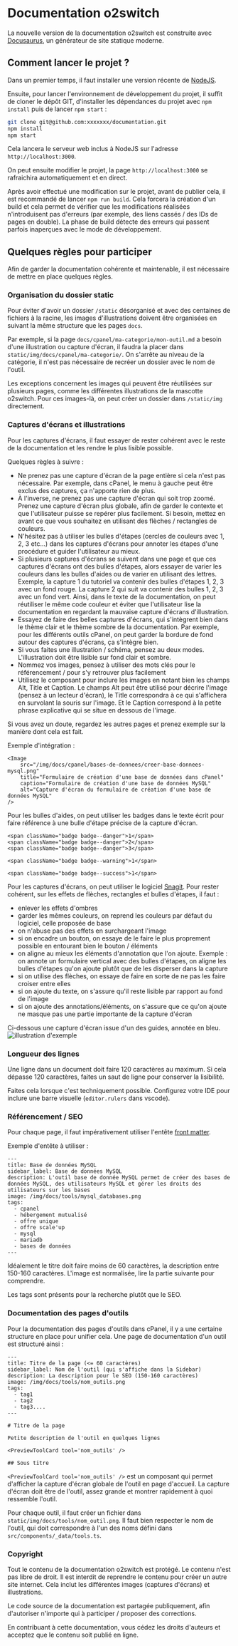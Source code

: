 # Documentation o2switch

La nouvelle version de la documentation o2switch est construite avec [Docusaurus](https://docusaurus.io/), un 
générateur de site statique moderne.

## Comment lancer le projet ?

Dans un premier temps, il faut installer une version récente de [NodeJS](https://nodejs.org/fr/download/package-manager).

Ensuite, pour lancer l'environnement de développement du projet, il suffit de cloner le dépôt GIT, d'installer
les dépendances du projet avec `npm install` puis de lancer `npm start` : 

```bash
git clone git@github.com:xxxxxxx/documentation.git
npm install
npm start
```

Cela lancera le serveur web inclus à NodeJS sur l'adresse `http://localhost:3000`.

On peut ensuite modifier le projet, la page `http://localhost:3000` se rafraichira automatiquement et en direct. 

Après avoir effectué une modification sur le projet, avant de publier cela, il est recommandé de lancer `npm run build`. 
Cela forcera la création d'un build et cela permet de vérifier que les modifications réalisées n'introduisent pas 
d'erreurs (par exemple, des liens cassés / des IDs de pages en double). La phase de build détecte des erreurs qui 
passent parfois inaperçues avec le mode de développement. 

## Quelques règles pour participer

Afin de garder la documentation cohérente et maintenable, il est nécessaire de mettre en place quelques règles.

### Organisation du dossier static

Pour éviter d'avoir un dossier `/static` désorganisé et avec des centaines de fichiers à la racine, les images 
d'illustrations doivent être organisées en suivant la même structure que les pages `docs`.

Par exemple, si la page `docs/cpanel/ma-categorie/mon-outil.md` a besoin d'une illustration ou capture d'écran, 
il faudra la placer dans `static/img/docs/cpanel/ma-categorie/`.  On s'arrête au niveau de la catégorie, il n'est pas
nécessaire de recréer un dossier avec le nom de l'outil.

Les exceptions concernent les images qui peuvent être réutilisées sur plusieurs pages, comme les différentes 
illustrations de la mascotte o2switch. Pour ces images-là, on peut créer un dossier dans `/static/img` directement.

### Captures d'écrans et illustrations

Pour les captures d'écrans, il faut essayer de rester cohérent avec le reste de la documentation et les rendre le
plus lisible possible. 

Quelques règles à suivre : 
  * Ne prenez pas une capture d'écran de la page entière si cela n'est pas nécessaire. Par exemple, dans cPanel, le
  menu à gauche peut être exclus des captures, ça n'apporte rien de plus.
  * À l'inverse, ne prenez pas une capture d'écran qui soit trop zoomé. Prenez une capture d'écran plus globale, afin
  de garder le contexte et que l'utilisateur puisse se repérer plus facilement. Si besoin, mettez en avant ce que vous
  souhaitez en utilisant des flèches / rectangles de couleurs.
  * N'hésitez pas à utiliser les bulles d'étapes (cercles de couleurs avec 1, 2, 3 etc...) dans les captures d'écrans 
  pour annoter les étapes d'une procédure et guider l'utilisateur au mieux.
  * Si plusieurs captures d'écrans se suivent dans une page et que ces captures d'écrans ont des bulles d'étapes, alors
  essayer de varier les couleurs dans les bulles d'aides ou de varier en utilisant des lettres. Exemple, la capture 1
  du tutoriel va contenir des bulles d'étapes 1, 2, 3 avec un fond rouge. La capture 2 qui suit va contenir des bulles 
  1, 2, 3 avec un fond vert. Ainsi, dans le texte de la documentation, on peut réutiliser le même code couleur et éviter
  que l'utilisateur lise la documentation en regardant la mauvaise capture d'écrans d'illustration.  
  * Essayez de faire des belles captures d'écrans, qui s'intègrent bien dans le thème clair et le thème sombre de la
  documentation. Par exemple, pour les différents outils cPanel, on peut garder la bordure de fond autour des captures
  d'écrans, ça s'intègre bien.
  * Si vous faites une illustration / schéma, pensez au deux modes. L'illustration doit être lisible sur fond clair
  et sombre. 
  * Nommez vos images, pensez à utiliser des mots clés pour le référencement / pour s'y retrouver plus facilement
  * Utilisez le composant pour inclure les images en notant bien les champs Alt, Title et Caption. Le champs Alt peut 
  être utilisé pour décrire l'image (pensez à un lecteur d'écran), le Title correspondra à ce qui s'affichera en 
  survolant la souris sur l'image. Et le Caption correspond à la petite phrase explicative qui se situe en dessous
  de l'image.

Si vous avez un doute, regardez les autres pages et prenez exemple sur la manière dont cela est fait. 

Exemple d'intégration : 

```mdx
<Image
    src="/img/docs/cpanel/bases-de-donnees/creer-base-donnees-mysql.png"
    title="Formulaire de création d'une base de données dans cPanel"
    caption="Formulaire de création d'une base de données MySQL"
    alt="Capture d'écran du formulaire de création d'une base de données MySQL"
/>
```

Pour les bulles d'aides, on peut utiliser les badges dans le texte écrit pour faire référence à une bulle d'étape
précise de la capture d'écran. 

```mdx 
<span className="badge badge--danger">1</span> 
<span className="badge badge--danger">2</span>
<span className="badge badge--danger">3</span>  

<span className="badge badge--warning">1</span> 

<span className="badge badge--success">1</span> 
```

Pour les captures d'écrans, on peut utiliser le logiciel [Snagit](https://www.techsmith.fr/snagit/). Pour rester
cohérent, sur les effets de flèches, rectangles et bulles d'étapes, il faut : 
  * enlever les effets d'ombres 
  * garder les mêmes couleurs, on reprend les couleurs par défaut du logiciel, celle proposée de base 
  * on n'abuse pas des effets en surchargeant l'image
  * si on encadre un bouton, on essaye de le faire le plus proprement possible en entourant bien le bouton / éléments 
  * on aligne au mieux les éléments d'annotation que l'on ajoute. Exemple : on annote un formulaire vertical avec des
  bulles d'étapes, on aligne les bulles d'étapes qu'on ajoute plutôt que de les disperser dans la capture 
  * si on utilise des flèches, on essaye de faire en sorte de ne pas les faire croiser entre elles 
  * si on ajoute du texte, on s'assure qu'il reste lisible par rapport au fond de l'image 
  * si on ajoute des annotations/éléments, on s'assure que ce qu'on ajoute ne masque pas une partie importante de la
  capture d'écran 

Ci-dessous une capture d'écran issue d'un des guides, annotée en bleu.
![illustration d'exemple](./static/img/readme/exemple-capture-ecran.png)

### Longueur des lignes 

Une ligne dans un document doit faire 120 caractères au maximum. Si cela dépasse 120 caractères, faites un saut de 
ligne pour conserver la lisibilité.

Faites cela lorsque c'est techniquement possible. Configurez votre IDE pour inclure une barre visuelle (`editor.rulers`
dans vscode).

### Référencement / SEO

Pour chaque page, il faut impérativement utiliser l'entête [front matter](https://docusaurus.io/fr/docs/next/markdown-features#front-matter).

Exemple d'entête à utiliser : 

```mdx
---
title: Base de données MySQL
sidebar_label: Base de données MySQL
description: L'outil base de donnée MySQL permet de créer des bases de données MySQL, des utilisateurs MySQL et gérer les droits des utilisateurs sur les bases
image: /img/docs/tools/mysql_databases.png
tags:
  - cpanel
  - hébergement mutualisé
  - offre unique
  - offre scale'up
  - mysql
  - mariadb
  - bases de données
---
```

Idéalement le titre doit faire moins de 60 caractères, la description entre 150-160 caractères. L'image est normalisée,
lire la partie suivante pour comprendre.

Les tags sont présents pour la recherche plutôt que le SEO.

### Documentation des pages d'outils 

Pour la documentation des pages d'outils dans cPanel, il y a une certaine structure en place pour unifier cela. Une
page de documentation d'un outil est structuré ainsi : 

```mdx
---
title: Titre de la page (<= 60 caractères)
sidebar_label: Nom de l'outil (qui s'affiche dans la Sidebar)
description: La description pour le SEO (150-160 caractères)
image: /img/docs/tools/nom_outils.png
tags:
  - tag1
  - tag2
  - tag3....
---

# Titre de la page

Petite description de l'outil en quelques lignes 

<PreviewToolCard tool='nom_outils' />

## Sous titre
```

`<PreviewToolCard tool='nom_outils' />` est un composant qui permet d'afficher la capture d'écran globale de l'outil
en page d'accueil. La capture d'écran doit être de l'outil, assez grande et montrer rapidement à quoi ressemble
l'outil.

Pour chaque outil, il faut créer un fichier dans `static/img/docs/tools/nom_outil.png`. Il faut bien respecter
le nom de l'outil, qui doit correspondre à l'un des noms défini dans `src/components/_data/tools.ts`.

### Copyright

Tout le contenu de la documentation o2switch est protégé. Le contenu n'est pas libre de droit. Il est interdit de 
reprendre le contenu pour créer un autre site internet. Cela inclut les différentes images (captures d'écrans) et 
illustrations. 

Le code source de la documentation est partagée publiquement, afin d'autoriser n'importe qui à participer / proposer
des corrections.

En contribuant à cette documentation, vous cédez les droits d'auteurs et acceptez que le contenu soit publié en ligne.